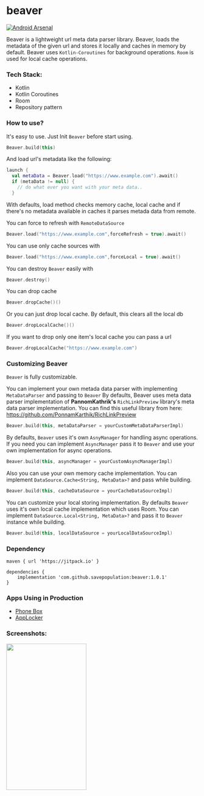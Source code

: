 # beaver

[![Android Arsenal]( https://img.shields.io/badge/Android%20Arsenal-beaver-green.svg?style=flat )]( https://android-arsenal.com/details/1/7643 )

Beaver is a lightweight url meta data parser library. Beaver, loads the metadata of the given url and stores it locally and caches in memory by default. Beaver uses ```Kotlin-Coroutines``` for background operations. ```Room``` is used for local cache operations.

### Tech Stack:
- Kotlin
- Kotlin Coroutines
- Room
- Repository pattern

### How to use?

It's easy to use. Just Init ```Beaver``` before start using.
```kotlin
Beaver.build(this)
```
And load url's metadata like the following:
```kotlin
launch {
  val metaData = Beaver.load("https://www.example.com").await()
  if (metaData != null) {
    // do what ever you want with your meta data..
  }
```
With defaults, load method checks memory cache, local cache and if there's no metadata available in caches it parses metada data from remote. 

You can force to refresh with ```RemoteDataSource```
```kotlin
Beaver.load("https://www.example.com",forceRefresh = true).await()
```

You can use only cache sources with
```kotlin
Beaver.load("https://www.example.com",forceLocal = true).await()
```

You can destroy ```Beaver``` easily with
```kotlin
Beaver.destroy()
```

You can drop cache
```kotlin
Beaver.dropCache()()
```

Or you can just drop local cache. By default, this clears all the local db
```kotlin
Beaver.dropLocalCache()()
```

If you want to drop only one item's local cache you can pass a url
```kotlin
Beaver.dropLocalCache("https://www.example.com")
```

### Customizing Beaver

```Beaver``` is fully customizable. 

You can implement your own metada data parser with implementing ```MetaDataParser``` and passing to ```Beaver``` By defaults, Beaver uses meta data parser implementation of **PannomKathrik's** ```RichLinkPreview``` library's meta data parser implementation. You can find this useful library from here: https://github.com/PonnamKarthik/RichLinkPreview

```kotlin
Beaver.build(this, metaDataParser = yourCustomMetaDataParserImpl)
```

By defaults, ```Beaver``` uses it's own ```AsnyManager``` for handling async operations. If you need you can implement ```AsyncManager``` pass it to ```Beaver``` and use your own implementation for async operations.
```kotlin
Beaver.build(this, asyncManager = yourCustomAsyncManagerImpl)
```

Also you can use your own memory cache implementation. You can implement ```DataSource.Cache<String, MetaData>?``` and pass while building.
```kotlin
Beaver.build(this, cacheDataSource = yourCacheDataSourceImpl)
```

You can customize your local storing implementation. By defaults ```Beaver``` uses it's own local cache implementation which uses Room. You can implement ```DataSource.Local<String, MetaData>?``` and pass it to ```Beaver``` instance while building.
```kotlin
Beaver.build(this, localDataSource = yourLocalDataSourceImpl)
```

### Dependency<br>
```
maven { url 'https://jitpack.io' }
```
```
dependencies {
    implementation 'com.github.savepopulation:beaver:1.0.1'
}
``` 

### Apps Using in Production
- [Phone Box](https://play.google.com/store/apps/details?id=com.raqun.phonebox)
- [AppLocker](https://play.google.com/store/apps/details?id=com.momentolabs.app.security.applocker)

### Screenshots:
<img src="https://github.com/savepopulation/beaver/blob/master/art/ss1.png"
height="384" width="210">




















